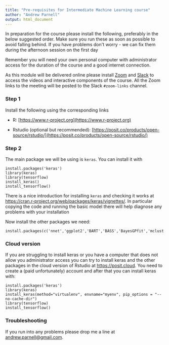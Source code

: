 ```yaml
---
title: "Pre-requisites for Intermediate Machine Learning course"
author: "Andrew Parnell"
output: html_document
---
```


In preparation for the course please install the following, preferably in the below suggested order. Make sure you run these as soon as possible to avoid falling behind. If you have problems don't worry - we can fix them during the afternoon session on the first day

Remember you will need your own personal computer with administrator access for the duration of the course and a good internet connection.

As this module will be delivered online please install [Zoom](https://www.zoom.us) and [Slack](https://slack.com) to access the videos and interactive components of the course. All the Zoom links to the meeting will be posted to the Slack `#zoom-links` channel. 

### Step 1

Install the following using the corresponding links

-	R: [https://www.r-project.org](https://www.r-project.org)

-	Rstudio (optional but recommended): [https://posit.co/products/open-source/rstudio/](https://posit.co/products/open-source/rstudio/)


### Step 2

The main package we will be using is `keras`. You can install it with

```{r,eval=FALSE}
install.packages('keras')
library(keras)
library(tensorflow)
install_keras()
install_tensorflow()
```

There is a nice introduction for installing `keras` and checking it works at https://cran.r-project.org/web/packages/keras/vignettes/. In particular copying the code and running the basic model there will help diagnose any problems with your installation

Now install the other packages we need:

```{r,eval=FALSE}
install.packages(c('nnet','ggplot2','BART','BASS','BayesGPfit','mclust','kernlab','pdfCluster','umap','fpc','tfdatasets','text2vec'))
```

### Cloud version

If you are struggling to install keras or you have a computer that does not allow you administrator access you can try to install keras and the other packages in the cloud version of Rstudio at https://posit.cloud. You need to create a (paid unfortunately) account and after that you can install keras with:

```{r,eval=FALSE}
install.packages('keras')
library(keras)
install_keras(method="virtualenv", envname="myenv", pip_options = "--no-cache-dir")
library(tensorflow)
install_tensorflow()
```

### Troubleshooting

If you run into any problems please drop me a line at <andrew.parnell@gmail.com>.

